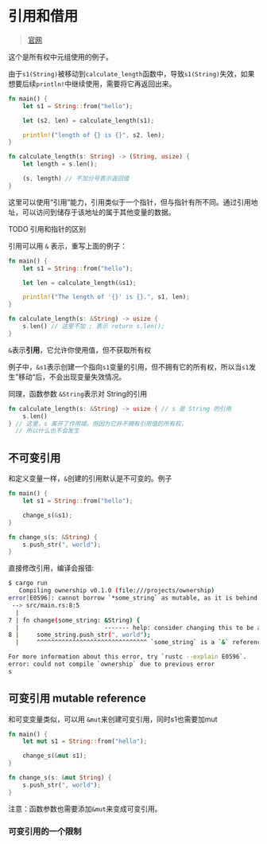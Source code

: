 # 引用和借用

> [官网](https://kaisery.github.io/trpl-zh-cn/ch04-02-references-and-borrowing.html#%E5%BC%95%E7%94%A8%E4%B8%8E%E5%80%9F%E7%94%A8)

这个是所有权中元组使用的例子。

由于`s1(String)`被移动到`calculate_length`函数中，导致`s1(String)`失效，如果想要后续`println!`中继续使用，需要将它再返回出来。

```rs
fn main() {
    let s1 = String::from("hello");

    let (s2, len) = calculate_length(s1);

    println!("length of {} is {}", s2, len);
}

fn calculate_length(s: String) -> (String, usize) {
    let length = s.len();

    (s, length) // 不加分号表示返回值
}
```

这里可以使用“引用”能力，引用类似于一个指针，但与指针有所不同。通过引用地址，可以访问到储存于该地址的属于其他变量的数据。

TODO 引用和指针的区别

引用可以用 `&` 表示，重写上面的例子：

```rs
fn main() {
    let s1 = String::from("hello");

    let len = calculate_length(&s1);

    println!("The length of '{}' is {}.", s1, len);
}

fn calculate_length(s: &String) -> usize {
    s.len() // 这里不加 ; 表示 return s.len();
}
```

`&`表示**引用**，它允许你使用值，但不获取所有权

例子中，`&s1`表示创建一个指向`s1`变量的引用，但不拥有它的所有权，所以当`s1`发生”移动“后，不会出现变量失效情况。

同理，函数参数 `&String`表示对 String的引用

```rs
fn calculate_length(s: &String) -> usize { // s 是 String 的引用
    s.len()
} // 这里，s 离开了作用域。但因为它并不拥有引用值的所有权，
  // 所以什么也不会发生
```

## 不可变引用

和定义变量一样，`&`创建的引用默认是不可变的。例子

```rs
fn main() {
    let s1 = String::from("hello");

    change_s(&s1);
}

fn change_s(s: &String) {
    s.push_str(", world");
}
```

直接修改引用，编译会报错:

```sh
$ cargo run
   Compiling ownership v0.1.0 (file:///projects/ownership)
error[E0596]: cannot borrow `*some_string` as mutable, as it is behind a `&` reference
 --> src/main.rs:8:5
  |
7 | fn change(some_string: &String) {
  |                        ------- help: consider changing this to be a mutable reference: `&mut String`
8 |     some_string.push_str(", world");
  |     ^^^^^^^^^^^^^^^^^^^^^^^^^^^^^^^ `some_string` is a `&` reference, so the data it refers to cannot be borrowed as mutable

For more information about this error, try `rustc --explain E0596`.
error: could not compile `ownership` due to previous error
s
```

## 可变引用 mutable reference

和可变变量类似，可以用 `&mut`来创建可变引用，同时s1也需要加mut

```rs
fn main() {
    let mut s1 = String::from("hello");

    change_s(&mut s1);
}

fn change_s(s: &mut String) {
    s.push_str(", world");
}
```

注意：函数参数也需要添加`&mut`来变成可变引用。


### 可变引用的一个限制

